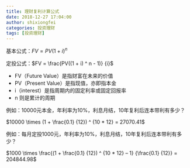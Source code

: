 ```yaml
---
title: 理财复利计算公式
date: 2018-12-27 17:04:00
author: shixiongfei
categories: 投资理财
tags: [投资理财]
---
```


基本公式：$FV = PV(1+i) ^ n$

定投公式：$FV = \frac{PV((1 + i) ^ n - 1)} {i}$

- FV（Future Value）是指财富在未来的价值
- PV（Present Value）是指现值，亦即指本金
- i（interest）是指周期内的固定利率或固定回报率
- n 则是累计的周期

例如：10000元本金，年利率为10%，利息月结，10年复利后连本带利有多少？

$10000 \times (1 + \frac{0.1} {12}) ^ {10 * 12} = 27070.41$

例如：每月定投1000元，年利率为10%，利息月结，10年复利后连本带利有多少？

$1000 \times \frac{(1 + \frac{0.1} {12}) ^ {10 * 12} – 1} {\frac{0.1} {12}} = 204844.98$

